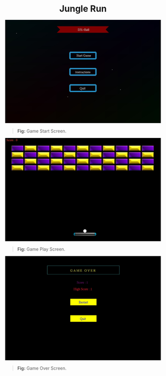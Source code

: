 <h1 align="center">
  <br>
  Jungle Run
  <br>
</h1>

![Solid](https://github.com/fahim2204/DX-Ball/blob/master/Images/Screenshot1.jpg?raw=true)
> **Fig:** Game Start Screen.

![Solid](https://github.com/fahim2204/DX-Ball/blob/master/Images/Screenshot2.jpg?raw=true)
> **Fig:** Game Play Screen.

![Solid](https://github.com/fahim2204/DX-Ball/blob/master/Images/Screenshot3.jpg?raw=true)
> **Fig:** Game Over Screen.
